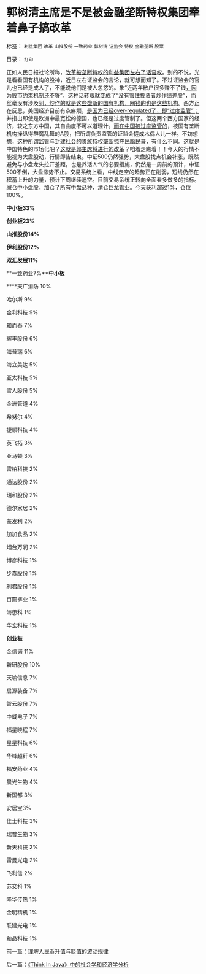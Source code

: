 # 郭树清主席是不是被金融垄断特权集团牵着鼻子搞改革

标签： `利益集团` `改革` `山推股份` `一致药业` `郭树清` `证监会` `特权` `金融垄断` `股票` 

目录： `打印`

正如人民日报社论所称，[改革被垄断特权的利益集团左右了话语权](../../../2012/2/21/证监会新政又是金融垄断集团定制的改革吗？.md)。别的不说，光是看看国有机构的股神，近日左右证监会的言论，就可想而知了。不过证监会的官儿也已经是成人了，不能说他们是被人忽悠的。象“近两年散户很多赚不了钱[，因为股市约束机制还不够](../../../2012/1/13/证监会把股票当债券，打压导致大熊市；.md)”，这种话转眼就变成了“[没有管住投资者炒作绩差股](../../../2012/1/13/投机有益，做庄合理，打压投机做庄“违法”.md)”，而丝毫没有涉及到[，炒作的就是这些垄断的国有机构，圈钱的也是这些机构](../../../2012/1/10/机构型股神的“谷物法”，政治型股神和孔庆东老师.md)。西方正在反思，美国经济目前有点麻烦，[是因为已经over-regulated了，即“过度监管”；](../../../2011/12/1/小政府＝消费者依法诉讼取代“监管”.md)并指出即使是欧洲中最宽松的德国，也已经是过度管制了。但这两个西方国家的经济，较之东方中国，其自由度不可以道理计。[而在中国被过度监管的](../../../2012/2/15/证监会只需做好三年小事，谈忽悠创新“重监管，轻审批”.md)，被国有垄断机构操纵得群魔乱舞的A股，把所谓负责监管的证监会搓成木偶人儿一样。不妨想想，[这种所谓监管与封建社会的贵族特权垄断掠夺民脂民膏](../../../2012/1/12/特权机构的“打新”是凶残的暴政.md)，有什么不同。这就是中国特色的市场化吧？[这就是郭主席将进行的改革](../../../2012/2/22/私有制不是私有化，市场经济不是市场化，民主不是选举化.md)？咱着走瞧着！！今天的行情不能视为大盘股动，行情即告结束。中证500仍然强势，大盘股找点机会补涨，既然避免与小盘龙头拉开差距，也是养活人气的必要措施，仍然是一周前的预计，中证500不倒，大盘涨势不止。交易系统上看，中线走空的趋势正在削弱，短线仍然在积蓄上升的力量，预计下周继续逼空。目前交易系统正转向全面看多做多的指标。减仓中小盘股，加仓了所有中盘品种，清仓巨龙管业。今天获利超过1%，仓位100%。

**中小板33%**

**创业板23%**

**山推股份14%**

**伊利股份12%**

**双汇发展11%**

**一致药业7%****中小板**

****天广消防 10%

哈尔斯 9%

金利科技 9%

和而泰 7%

辉丰股份 6%

海普瑞 6%

海立美达 5%

亚太科技 5%

雪人股份 5%

金洲管道 4%

希努尔 4%

捷顺科技 4%

英飞拓 3%

亚马顿 3%

雷柏科技 2%

通达股份 2%

瑞和股份 2%

德尔家居 2%

蒙发利 2%

加加食品 2%

烟台万润 2%

博彦科技 1%

步森股份 1%

利君股份 1%

百圆裤业 1%

海思科 1%

华宏科技 1%



**创业板**

金信诺 11%

新研股份 10%

天喻信息 7%

启源装备 7%

智云股份 7%

中威电子 7%

福星晓程 7%

星星科技 6%

华峰超纤 6%

福安药业 4%

晨光生物 4%

新国都 3%

安居宝3%

佳士科技 3%

瑞普生物 3%

新天科技 2%

雷曼光电 2%

飞利信 2%

苏交科 1%

隆华传热 1%

金明精机 1%

联建光电 1%

和晶科技 1%

前一篇：[理解人民币升值与贬值的波动规律](../../../2012/2/24/理解人民币升值与贬值的波动规律.md)

后一篇：[《Think&nbsp;In&nbsp;Java》中的社会学和经济学分析](../../../2012/2/25/《Think&nbsp;In&nbsp;Java》中的社会学和经济学分析.md)